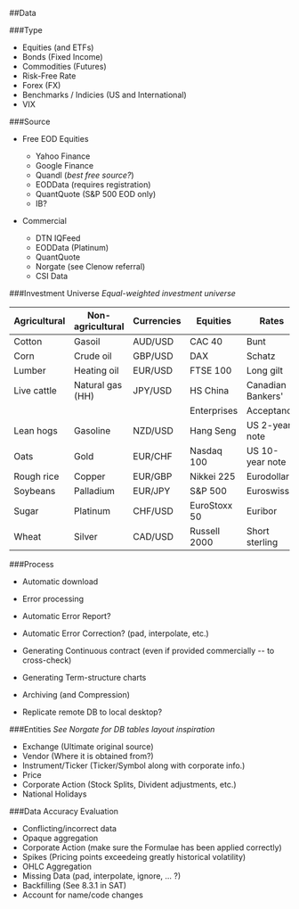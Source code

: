 ##Data

###Type

* Equities (and ETFs)
* Bonds (Fixed Income)
* Commodities (Futures)
* Risk-Free Rate
* Forex (FX)
* Benchmarks / Indicies (US and International)
* VIX

###Source

* Free EOD Equities
    * Yahoo Finance
    * Google Finance
    * Quandl (*best free source?*)
    * EODData (requires registration)
    * QuantQuote (S&P 500 EOD only)
    * IB?

* Commercial
    * DTN IQFeed
    * EODData (Platinum)
    * QuantQuote
    * Norgate (see Clenow referral)
    * CSI Data

###Investment Universe
*Equal-weighted investment universe*

| Agricultural  | Non-agricultural  | Currencies    | Equities      | Rates             |
|---------------|-------------------|---------------|---------------|-------------------|
| Cotton        | Gasoil            | AUD/USD       | CAC 40        | Bunt              |
| Corn          | Crude oil         | GBP/USD       | DAX           | Schatz            |
| Lumber        | Heating oil       | EUR/USD       | FTSE 100      | Long gilt         |
| Live cattle   | Natural gas (HH)  | JPY/USD       | HS China      | Canadian Bankers' |
|               |                   |               | Enterprises   | Acceptance        |
| Lean hogs     | Gasoline          | NZD/USD       | Hang Seng     | US 2-year note    |
| Oats          | Gold              | EUR/CHF       | Nasdaq 100    | US 10-year note   |
| Rough rice    | Copper            | EUR/GBP       | Nikkei 225    | Eurodollar        |
| Soybeans      | Palladium         | EUR/JPY       | S&P 500       | Euroswiss         |
| Sugar         | Platinum          | CHF/USD       | EuroStoxx 50  | Euribor           |
| Wheat         | Silver            | CAD/USD       | Russell 2000  | Short sterling    |

###Process

* Automatic download
* Error processing
* Automatic Error Report?
* Automatic Error Correction? (pad, interpolate, etc.)
* Generating Continuous contract (even if provided commercially -- to cross-check)
* Generating Term-structure charts
* Archiving (and Compression)

* Replicate remote DB to local desktop?

###Entities
*See Norgate for DB tables layout inspiration*

* Exchange (Ultimate original source)
* Vendor (Where it is obtained from?)
* Instrument/Ticker (Ticker/Symbol along with corporate info.)
* Price
* Corporate Action (Stock Splits, Divident adjustments, etc.)
* National Holidays

###Data Accuracy Evaluation

* Conflicting/incorrect data
* Opaque aggregation
* Corporate Action (make sure the Formulae has been applied correctly)
* Spikes (Pricing points exceedeing greatly historical volatility)
* OHLC Aggregation
* Missing Data (pad, interpolate, ignore, ... ?)
* Backfilling (See 8.3.1 in SAT)
* Account for name/code changes
